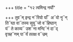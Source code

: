 +++
title = "१२ त्वमिन्द्र नर्यो"

+++
तुव᳓म् इन्द्र न᳓रियो याँ᳓ अ᳓वो नॄ᳓न्  
ति᳓ष्ठा वा᳓तस्य सुयु᳓जो व᳓हिष्ठान्  
यं᳓ ते काव्य᳓ उश᳓ना मन्दि᳓नं दा᳓द्  
वृत्रह᳓णम् पा᳓र्यं ततक्ष व᳓ज्रम्
